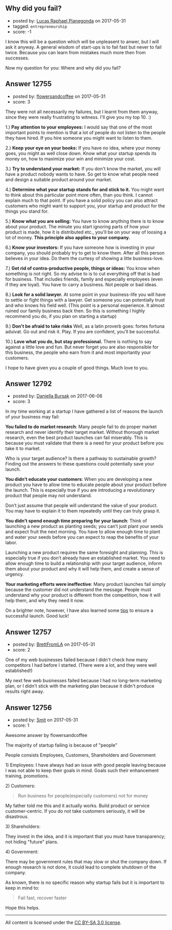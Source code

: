 ## Why did you fail?

- posted by: [Lucas Raphael Pianegonda](https://stackexchange.com/users/10909545/lucas-raphael-pianegonda) on 2017-05-31
- tagged: `entrepreneurship`
- score: -1

<p>I know this will be a question which will be unpleasent to anwer, but I will ask it anyway. A  general wisdom of start-ups is to fail fast but never to fail twice. Because you can learn from mistakes much more then from successes. </p>

<p>Now my question for you: Where and why did you fail? </p>



## Answer 12755

- posted by: [flowersandcoffee](https://stackexchange.com/users/10629558/flowersandcoffee) on 2017-05-31
- score: 3

<p>They were not all necessarily my failures, but I learnt from them anyway, since they were really frustrating to witness. I'll give you my top 10. :) </p>

<p>1.) <strong>Pay attention to your employees:</strong> I would say that one of the most important points to mention is that a lot of people do not listen to the people they have hired. If you hire someone you might want to listen to them. </p>

<p>2.) <strong>Keep your eye on your books:</strong> If you have no idea, where your money goes, you might as well close down. Know what your startup spends its money on, how to maximize your win and minimize your cost. </p>

<p>3.) <strong>Try to understand your market:</strong> If you don't know the market, you will have a product nobody wants to have. So get to know what people need and design a suitable product around your market.</p>

<p>4.) <strong>Determine what your startup stands for and stick to it.</strong> You might want to think about this particular point more often, than you think. I cannot explain much to that point. If you have a solid policy you can also attract customers who might want to support you, your startup and product for the things you stand for.</p>

<p>5.) <strong>Know what you are selling:</strong> You have to know anything there is to know about your product. The minute you start ignoring parts of how your product is made, how it is distributed etc., you'll be on your way of loosing a lot of money. <strong>This principle also applies to your company.</strong> </p>

<p>6.) <strong>Know your investors:</strong> If you have someone how is investing in your company, you should probably try to get to know them. After all this person believes in your idea. Do them the curtesy of showing a litte business-love. </p>

<p>7.) <strong>Get rid of contra-productive people, things or ideas:</strong> You know when something is not right. So my advise to is to cut everything off that is bad for business. That includes friends, family and especially employees (even if they are loyal). You have to carry a business. Not people or bad ideas. </p>

<p>8.) <strong>Look for a solid lawyer.</strong> At some point in your business-life you will have to settle or fight things with a lawyer. Get someone you can potentially trust and who knows his field well. (This point is a personal experience. It almost ruined our family business back then. So this is something I highly recommend you do, if you plan on starting a startup) </p>

<p>9.) <strong>Don't be afraid to take risks</strong> Well, as a latin proverb goes: fortes fortuna aduivat. Go out and risk it. Play. If you are confident, you'll be successful. </p>

<p>10.) <strong>Love what you do, but stay professional.</strong> There is nothing to say against a little love and fun. But never forget you are also responsible for this business, the people who earn from it and most importantly your customers. </p>

<p>I hope to have given you a couple of good things. 
Much love to you.  </p>



## Answer 12792

- posted by: [Daniella Bursak](https://stackexchange.com/users/11058306/daniella-bursak) on 2017-06-06
- score: 3

<p>In my time working at a startup I have gathered a list of reasons the launch of your business may fail:</p>

<p><strong>You failed to do market research</strong>: Many people fail to do proper market research and never identify their target market. Without thorough market research, even the best product launches can fail miserably. This is because you must validate that there is a need for your product before you take it to market.</p>

<p>Who is your target audience? Is there a pathway to sustainable growth? Finding out the answers to these questions could potentially save your launch.</p>

<p><strong>You didn’t educate your customers</strong>: When you are developing a new product you have to allow time to educate people about your product before the launch. This is especially true if you are introducing a revolutionary product that people may not understand.</p>

<p>Don’t just assume that people will understand the value of your product. You may have to explain it to them repeatedly until they can truly grasp it.</p>

<p><strong>You didn’t spend enough time preparing for your launch</strong>: Think of launching a new product as planting seeds; you can’t just plant your seeds and expect fruit the next morning. You have to allow enough time to plant and water your seeds before you can expect to reap the benefits of your labor.</p>

<p>Launching a new product requires the same foresight and planning. This is especially true if you don’t already have an established market. You need to allow enough time to build a relationship with your target audience, inform them about your product and why it will help them, and create a sense of urgency.</p>

<p><strong>Your marketing efforts were ineffective</strong>: Many product launches fail simply because the customer did not understand the message. People must understand why your product is different from the competition, how it will help them, and why they need it now.</p>

<p>On a brighter note, however, I have also learned some <a href="https://tallyfy.com/launching-a-new-product/" rel="nofollow noreferrer">tips</a> to ensure a successful launch. Good luck!</p>



## Answer 12757

- posted by: [BrettFromLA](https://stackexchange.com/users/2813127/brettfromla) on 2017-05-31
- score: 2

<p>One of my web businesses failed because I didn't check how many competitors I had before I started. (There were a lot, and they were well established!)</p>

<p>My next few web businesses failed because I had no long-term marketing plan, or I didn't stick with the marketing plan because it didn't produce results right away.</p>



## Answer 12756

- posted by: [Smit](https://stackexchange.com/users/7665731/smit) on 2017-05-31
- score: 1

<p>Awesome answer by flowersandcoffee</p>

<p>The majority of startup failing is because of "people"</p>

<p>People consists Employees, Customers, Shareholders and Government</p>

<p>1) Employees: I have always had an issue with good people leaving because I was not able to keep their goals in mind. Goals such their enhancement training, promotions.</p>

<p>2) Customers: </p>

<blockquote>
  <p>Run business for people(especially customers) not for money</p>
</blockquote>

<p>My father told me this and it actually works. Build product or service customer-centric. If you do not take customers seriously, it will be disastrous.</p>

<p>3) Shareholders:</p>

<p>They invest in the idea, and it is important that you must have transparency; not hiding "future" plans.</p>

<p>4) Government:</p>

<p>There may be government rules that may slow or shut the company down. If enough research is not done, it could lead to complete shutdown of the company.</p>

<p>As known, there is no specific reason why startup fails but it is important to keep in mind to:</p>

<blockquote>
  <p>Fail fast, recover faster</p>
</blockquote>

<p>Hope this helps.</p>




---

All content is licensed under the [CC BY-SA 3.0 license](https://creativecommons.org/licenses/by-sa/3.0/).

